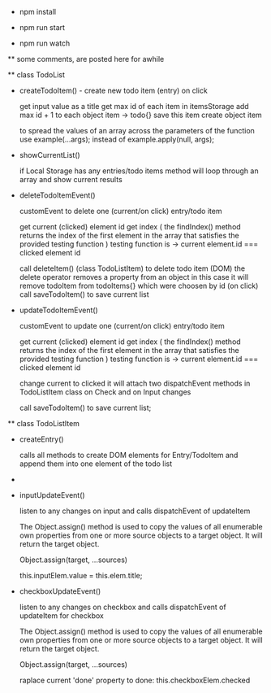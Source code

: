 
* npm install

* npm run start

* npm run watch


** some comments, are posted here for awhile


** class TodoList

* createTodoItem() - create new todo item (entry) on click

    get input value as a title
    get max id of each item in itemsStorage
    add max id + 1 to each object item -> todo{}
    save this item
    create object item

    to spread the values of an array across the parameters of the function
    use example(...args);
    instead of example.apply(null, args);

* showCurrentList()  

    if Local Storage has any entries/todo items
    method will loop through an array and show current results 

* deleteTodoItemEvent()

    customEvent to delete one (current/on click) entry/todo item

    get current (clicked) element id
    get index ( the findIndex() method returns the index of the first element in the array
    that satisfies the provided testing function )
    testing function is -> current element.id === clicked element id

    call deleteItem() (class TodoListItem) to delete todo item (DOM)
    the delete operator removes a property from an object
    in this case it will remove todoItem from todoItems{}
    which were choosen by id (on click)
    call saveTodoItem() to save current list

* updateTodoItemEvent()

    customEvent to update one (current/on click) entry/todo item

    get current (clicked) element id
    get index ( the findIndex() method returns the index of the first element in the array
    that satisfies the provided testing function )
    testing function is -> current element.id === clicked element id

    change current to clicked 
    it will attach two dispatchEvent methods in TodoListItem class
    on Check and on Input changes

    call saveTodoItem() to save current list;


** class TodoListItem

*  createEntry()

    calls all methods to create DOM elements for Entry/TodoItem
    and append them into one element of the todo list <li>

 
* inputUpdateEvent()

    listen to any changes on input and 
    calls dispatchEvent of updateItem

    The Object.assign() method is used to copy the values of all
    enumerable own properties from one or more source objects to a target object.
    It will return the target object.

    Object.assign(target, ...sources)

    this.inputElem.value = this.elem.title;
   

* checkboxUpdateEvent()
 
    listen to any changes on checkbox and 
    calls dispatchEvent of updateItem for checkbox

    The Object.assign() method is used to copy the values of all
    enumerable own properties from one or more source objects to a target object.
    It will return the target object.

    Object.assign(target, ...sources)

    raplace current 'done' property to done: this.checkboxElem.checked
   
